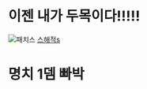 # 이젠 내가 두목이다!!!!!
![패치스](http://media-hearth.cursecdn.com/avatars/306/803/636138725808552071.png)
[스해적s](https://youtu.be/UBJMbVySmx4)
# 명치 1뎀 빠박

